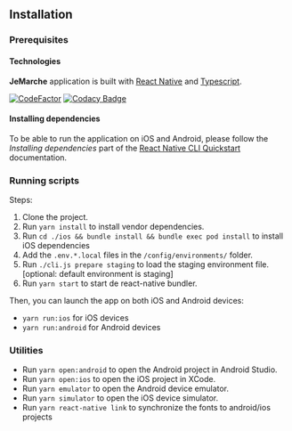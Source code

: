 ## Installation

### Prerequisites

#### Technologies

**JeMarche** application is built with [React Native](https://reactnative.dev/) and [Typescript](https://www.typescriptlang.org/).


[![CodeFactor](https://www.codefactor.io/repository/github/enmarche/je-marche/badge)](https://www.codefactor.io/repository/github/enmarche/je-marche)
[![Codacy Badge](https://app.codacy.com/project/badge/Grade/50263b46091244089accaa4482d8b536)](https://www.codacy.com/gh/EnMarche/Je-Marche/dashboard?utm_source=github.com&amp;utm_medium=referral&amp;utm_content=EnMarche/Je-Marche&amp;utm_campaign=Badge_Grade)

#### Installing dependencies

To be able to run the application on iOS and Android, please follow the _Installing dependencies_ part of the [React Native CLI Quickstart](https://reactnative.dev/docs/getting-started) documentation.

### Running scripts

Steps:

1.  Clone the project.
2.  Run `yarn install` to install vendor dependencies.
3.  Run `cd ./ios && bundle install && bundle exec pod install` to install iOS dependencies
4.  Add the `.env.*.local` files in the `/config/environments/` folder.
5.  Run `./cli.js prepare staging` to load the staging environment file. [optional: default environment is staging]
6.  Run `yarn start` to start de react-native bundler.

Then, you can launch the app on both iOS and Android devices:

- `yarn run:ios` for iOS devices
- `yarn run:android` for Android devices

### Utilities

- Run `yarn open:android` to open the Android project in Android Studio.
- Run `yarn open:ios` to open the iOS project in XCode.
- Run `yarn emulator` to open the Android device emulator.
- Run `yarn simulator` to open the iOS device simulator.
- Run `yarn react-native link` to synchronize the fonts to android/ios projects
